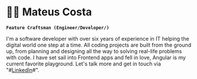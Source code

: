 # 👨‍💻 Mateus Costa
**`Feature Craftsman (Engineer/Developer/)`**

I'm a software developer with over six years of experience in IT helping the digital world one step at a time. All coding projects are built from the ground up, from planning and designing all the way to solving real-life problems with code. I have set sail into Frontend apps and fell in love, Angular is my current favorite playground. Let's talk more and get in touch via "#[LinkedIn](https://www.linkedin.com/in/mateusrocosta/)#".
<!--
**MateusRodriguesCosta/MateusRodriguesCosta** is a ✨ _special_ ✨ repository because its `README.md` (this file) appears on your GitHub profile.

Here are some ideas to get you started:

- 🔭 I’m currently working on ...
- 🌱 I’m currently learning ...
- 👯 I’m looking to collaborate on ...
- 🤔 I’m looking for help with ...
- 💬 Ask me about ...
- 📫 How to reach me: ...
- 😄 Pronouns: ...
- ⚡ Fun fact: ...
-->
